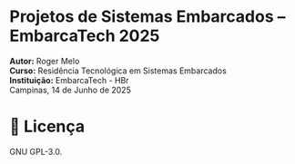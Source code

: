 # Projetos de Sistemas Embarcados – EmbarcaTech 2025

**Autor:** Roger Melo  
**Curso:** Residência Tecnológica em Sistemas Embarcados  
**Instituição:** EmbarcaTech - HBr  
Campinas, 14 de Junho de 2025  

# 📜 Licença
GNU GPL-3.0.

